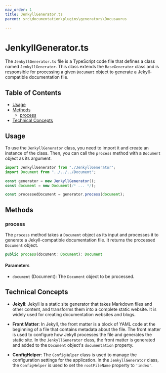 ```yaml
---
nav_order: 1
title: JenkyllGenerator.ts
parent: src\documentation\plugins\generators\Docusaurus

---
```


# JenkyllGenerator.ts

The `JenkyllGenerator.ts` file is a TypeScript code file that defines a class named `JenkyllGenerator`. This class extends the `BaseGenerator` class and is responsible for processing a given `Document` object to generate a Jekyll-compatible documentation file.

## Table of Contents

- [Usage](#usage)
- [Methods](#methods)
  - [process](#process)
- [Technical Concepts](#technical-concepts)

## Usage

To use the `JenkyllGenerator` class, you need to import it and create an instance of the class. Then, you can call the `process` method with a `Document` object as its argument.

```typescript
import JenkyllGenerator from "./JenkyllGenerator";
import Document from "../../../Document";

const generator = new JenkyllGenerator();
const document = new Document(/* ... */);

const processedDocument = generator.process(document);
```

## Methods

### process

The `process` method takes a `Document` object as its input and processes it to generate a Jekyll-compatible documentation file. It returns the processed `Document` object.

```typescript
public process(document: Document): Document
```

#### Parameters

- `document` (Document): The `Document` object to be processed.

## Technical Concepts

- **Jekyll**: Jekyll is a static site generator that takes Markdown files and other content, and transforms them into a complete static website. It is widely used for creating documentation websites and blogs.

- **Front Matter**: In Jekyll, the front matter is a block of YAML code at the beginning of a file that contains metadata about the file. The front matter is used to configure how Jekyll processes the file and generates the static site. In the `JenkyllGenerator` class, the front matter is generated and added to the `Document` object's `documentation` property.

- **ConfigHelper**: The `ConfigHelper` class is used to manage the configuration settings for the application. In the `JenkyllGenerator` class, the `ConfigHelper` is used to set the `rootFileName` property to `'index'`.